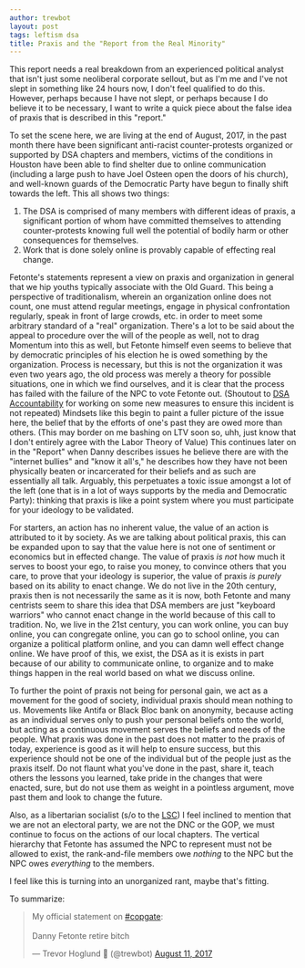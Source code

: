 ```yaml
---
author: trewbot
layout: post
tags: leftism dsa
title: Praxis and the "Report from the Real Minority"
---
```


This report needs a real breakdown from an experienced political analyst that
isn't just some neoliberal corporate sellout, but as I'm me and I've not slept
in something like 24 hours now, I don't feel qualified to do this. However,
perhaps because I have not slept, or perhaps because I do believe it to be
necessary, I want to write a quick piece about the false idea of praxis that is
described in this "report."

To set the scene here, we are living at the end of August, 2017, in the past
month there have been significant anti-racist counter-protests organized or
supported by DSA chapters and members, victims of the conditions in Houston have
been able to find shelter due to online communication (including a large push to
have Joel Osteen open the doors of his church), and well-known guards of the
Democratic Party have begun to finally shift towards the left. This all shows
two things:
1.  The DSA is comprised of many members with different ideas of praxis, a
    significant portion of whom have committed themselves to attending
    counter-protests knowing full well the potential of bodily harm or other
    consequences for themselves.
2.  Work that is done solely online is provably capable of effecting real
    change.

Fetonte's statements represent a view on praxis and organization in general that
we hip youths typically associate with the Old Guard. This being a perspective
of traditionalism, wherein an organization online does not count, one must
attend regular meetings, engage in physical confrontation regularly, speak in
front of large crowds, etc. in order to meet some arbitrary standard of a "real"
organization. There's a lot to be said about the appeal to procedure over the
will of the people as well, not to drag Momentum into this as well, but Fetonte
himself even seems to believe that by democratic principles of his election he
is owed something by the organization. Process is necessary, but this is not the
organization it was even two years ago, the old process was merely a theory for
possible situations, one in which we find ourselves, and it is clear that the
process has failed with the failure of the NPC to vote Fetonte out. (Shoutout to
[DSA Accountability](https://twitter.com/DSAAccntability) for working on some
new measures to ensure this incident is not repeated) Mindsets like this begin
to paint a fuller picture of the issue here, the belief that by the efforts of
one's past they are owed more than others. (This may border on me bashing on LTV
soon so, uhh, just know that I don't entirely agree with the Labor Theory of
Value) This continues later on in the "Report" when Danny describes issues he
believe there are with the "internet bullies" and "know it all's," he describes
how they have not been physically beaten or incarcerated for their beliefs and
as such are essentially all talk. Arguably, this perpetuates a toxic issue
amongst a lot of the left (one that is in a lot of ways supports by the media
and Democratic Party): thinking that praxis is like a point system where you
must participate for your ideology to be validated.

For starters, an action has no inherent value, the value of an action is
attributed to it by society. As we are talking about political praxis, this can
be expanded upon to say that the value here is not one of sentiment or economics
but in effected change. The value of praxis _is not_ how much it serves to boost
your ego, to raise you money, to convince others that you care, to prove that
your ideology is superior, the value of praxis _is purely_ based on its ability
to enact change. We do not live in the 20th century, praxis then is not
necessarily the same as it is now, both Fetonte and many centrists seem to share
this idea that DSA members are just "keyboard warriors" who cannot enact change
in the world because of this call to tradition. No, we live in the 21st century,
you can work online, you can buy online, you can congregate online, you can go
to school online, you can organize a political platform online, and you can damn
well effect change online. We have proof of this, we exist, the DSA as it is
exists in part because of our ability to communicate online, to organize and to
make things happen in the real world based on what we discuss online.

To further the point of praxis not being for personal gain, we act as a movement
for the good of society, individual praxis should mean nothing to us. Movements
like Antifa or Black Bloc bank on anonymity, because acting as an individual
serves only to push your personal beliefs onto the world, but acting as a
continuous movement serves the beliefs and needs of the people. What praxis was
done in the past does not matter to the praxis of today, experience is good as
it will help to ensure success, but this experience should not be one of the
individual but of the people just as the praxis itself. Do not flaunt what
you've done in the past, share it, teach others the lessons you learned, take
pride in the changes that were enacted, sure, but do not use them as weight in a
pointless argument, move past them and look to change the future.

Also, as a libertarian socialist (s/o to the [LSC](http://www.dsa-lsc.org/)) I
feel inclined to mention that we are not an electoral party, we are not the DNC
or the GOP, we must continue to focus on the actions of our local chapters. The
vertical hierarchy that Fetonte has assumed the NPC to represent must not be
allowed to exist, the rank-and-file members owe _nothing_ to the NPC but the NPC
owes _everything_ to the members.

I feel like this is turning into an unorganized rant, maybe that's fitting.

To summarize:

<blockquote class="twitter-tweet" data-partner="tweetdeck"><p lang="en" dir="ltr">My official statement on <a href="https://twitter.com/hashtag/copgate?src=hash">#copgate</a>:<br><br>Danny Fetonte retire bitch</p>&mdash; Trevor Hoglund 🏴 (@trewbot) <a href="https://twitter.com/trewbot/status/896134166105866240">August 11, 2017</a></blockquote>
<script async src="//platform.twitter.com/widgets.js" charset="utf-8"></script>
